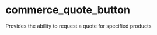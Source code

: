 commerce_quote_button
=====================

Provides the ability to request a quote for specified products


